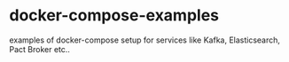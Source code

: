 # docker-compose-examples
examples of docker-compose setup for services like Kafka, Elasticsearch, Pact Broker etc..

